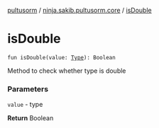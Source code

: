 [pultusorm](../index.md) / [ninja.sakib.pultusorm.core](index.md) / [isDouble](.)

# isDouble

`fun isDouble(value: `[`Type`](http://docs.oracle.com/javase/6/docs/api/java/lang/reflect/Type.html)`): Boolean`

Method to check whether type is double

### Parameters

`value` - type

**Return**
Boolean

